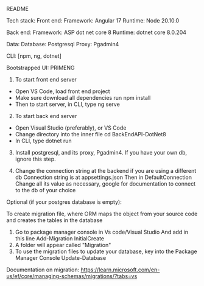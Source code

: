 README

Tech stack:
  Front end:
    Framework: Angular 17
    Runtime: Node 20.10.0
   
  Back end:
    Framework: ASP dot net core 8
    Runtime: dotnet core 8.0.204

  Data:
    Database: Postgresql
    Proxy: Pgadmin4

CLI: [npm, ng, dotnet]

Bootstrapped UI: PRIMENG


1. To start front end server
  - Open VS Code, load front end project
  - Make sure download all dependencies
       run
          npm install
  - Then to start server, in CLI, type 
      ng serve

2. To start back end server
 
  - Open Visual Studio (preferably), or VS Code
  - Change directory into the inner file
       cd BackEndAPI-DotNet8
  - In CLI, type
      dotnet run

3. Install postgresql, and its proxy, Pgadmin4. 
   If you have your own db, ignore this step.

4. Change the connection string at the backend if you are using a different db
   Connection string is at
     appsettings.json
       Then in
         DefaultConnection
       Change all its value as necessary, google for documentation to connect to the db of your choice
     


Optional (if your postgres database is empty):

To create migration file, where ORM maps the object from your source code and creates the tables in the database

1. Go to package manager console in Vs code/Visual Studio
   And add in this line
     Add-Migration InitialCreate
2. A folder will appear called "Migration"
3. To use the migration files to update your database, key into the Package Manager Console
     Update-Database
    

Documentation on migration:
https://learn.microsoft.com/en-us/ef/core/managing-schemas/migrations/?tabs=vs



